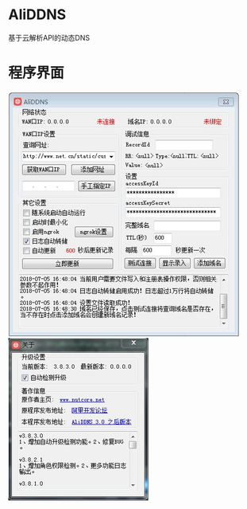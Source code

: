# AliDDNS
基于云解析API的动态DNS

# 程序界面
![AliDDNS-UI-01.jpg](/images/AliDDNS-UI-01.jpg "AilDDNS")  
![AliDDNS-UI-02.jpg](/images/AliDDNS-UI-02.jpg "AliDDNS")

